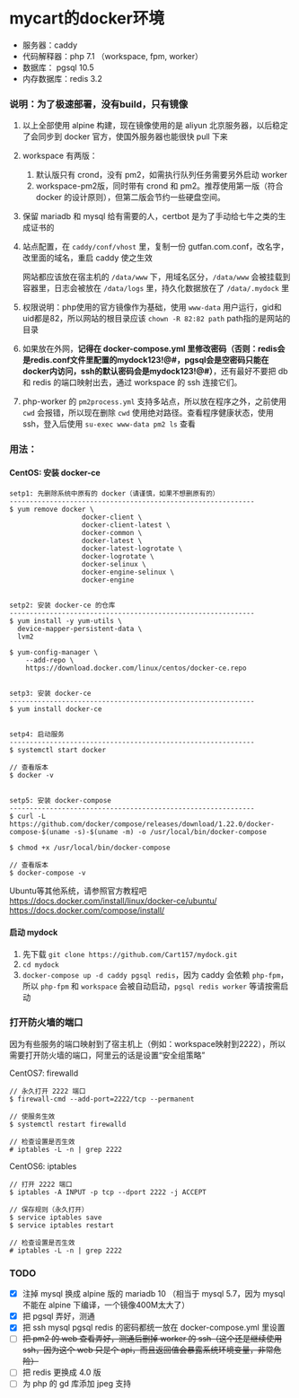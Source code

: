 # mycart的docker环境

+ 服务器：caddy
+ 代码解释器：php 7.1 （workspace, fpm, worker）
+ 数据库： pgsql 10.5
+ 内存数据库：redis 3.2


### 说明：为了极速部署，没有build，只有镜像

1. 以上全部使用 alpine 构建，现在镜像使用的是 aliyun 北京服务器，以后稳定了会同步到 docker 官方，使国外服务器也能很快 pull 下来

2. workspace 有两版：
    1. 默认版只有 crond，没有 pm2，如需执行队列任务需要另外启动 worker
    2. workspace-pm2版，同时带有 crond 和 pm2。推荐使用第一版（符合 docker 的设计原则），但第二版会节约一些硬盘空间。

3. 保留 mariadb 和 mysql 给有需要的人，certbot 是为了手动给七牛之类的生成证书的

4. 站点配置，在 `caddy/conf/vhost` 里，复制一份 gutfan.com.conf，改名字，改里面的域名，重启 caddy 使之生效

    网站都应该放在宿主机的 `/data/www` 下，用域名区分，`/data/www` 会被挂载到容器里，日志会被放在 `/data/logs` 里，持久化数据放在了 `/data/.mydock` 里

5. 权限说明：php使用的官方镜像作为基础，使用 `www-data` 用户运行，gid和uid都是82，所以网站的根目录应该 `chown -R 82:82 path` path指的是网站的目录

6. 如果放在外网，**记得在 docker-compose.yml 里修改密码（否则：redis会是redis.conf文件里配置的mydock123!@#，pgsql会是空密码只能在docker内访问，ssh的默认密码会是mydock123!@#）**，还有最好不要把 db 和 redis 的端口映射出去，通过 workspace 的 ssh 连接它们。

7. php-worker 的 `pm2process.yml` 支持多站点，所以放在程序之外，之前使用 `cwd` 会报错，所以现在删除 `cwd` 使用绝对路径。查看程序健康状态，使用 ssh，登入后使用 `su-exec www-data pm2 ls` 查看


### 用法：

#### CentOS: 安装 docker-ce
```
setp1: 先删除系统中原有的 docker（请谨慎，如果不想删原有的）
-------------------------------------------------------------
$ yum remove docker \
                  docker-client \
                  docker-client-latest \
                  docker-common \
                  docker-latest \
                  docker-latest-logrotate \
                  docker-logrotate \
                  docker-selinux \
                  docker-engine-selinux \
                  docker-engine


setp2: 安装 docker-ce 的仓库
-------------------------------------------------------------
$ yum install -y yum-utils \
  device-mapper-persistent-data \
  lvm2

$ yum-config-manager \
    --add-repo \
    https://download.docker.com/linux/centos/docker-ce.repo


setp3: 安装 docker-ce
-------------------------------------------------------------
$ yum install docker-ce


setp4: 启动服务
-------------------------------------------------------------
$ systemctl start docker

// 查看版本
$ docker -v


setp5: 安装 docker-compose
-------------------------------------------------------------
$ curl -L https://github.com/docker/compose/releases/download/1.22.0/docker-compose-$(uname -s)-$(uname -m) -o /usr/local/bin/docker-compose

$ chmod +x /usr/local/bin/docker-compose

// 查看版本
$ docker-compose -v
```

Ubuntu等其他系统，请参照官方教程吧<br>
https://docs.docker.com/install/linux/docker-ce/ubuntu/<br>
https://docs.docker.com/compose/install/

#### 启动 mydock

1. 先下载 `git clone https://github.com/Cart157/mydock.git`
2. `cd mydock`
3. `docker-compose up -d caddy pgsql redis`，因为 caddy 会依赖 `php-fpm`，所以 `php-fpm` 和 `workspace` 会被自动启动，`pgsql redis worker` 等请按需启动


### 打开防火墙的端口

因为有些服务的端口映射到了宿主机上（例如：workspace映射到2222），所以需要打开防火墙的端口，阿里云的话是设置“安全组策略”

CentOS7: firewalld
```
// 永久打开 2222 端口
$ firewall-cmd --add-port=2222/tcp --permanent

// 使服务生效
$ systemctl restart firewalld

// 检查设置是否生效
# iptables -L -n | grep 2222
```

CentOS6: iptables
```
// 打开 2222 端口
$ iptables -A INPUT -p tcp --dport 2222 -j ACCEPT

// 保存规则（永久打开）
$ service iptables save
$ service iptables restart

// 检查设置是否生效
# iptables -L -n | grep 2222
```


### TODO

- [X] 注掉 mysql 换成 alpine 版的 mariadb 10 （相当于 mysql 5.7，因为 mysql 不能在 alpine 下编译，一个镜像400M太大了）
- [X] 把 pgsql 弄好，测通
- [X] 把 ssh mysql pgsql redis 的密码都统一放在 docker-compose.yml 里设置
- [ ] ~~把 pm2 的 web 查看弄好，测通后删掉 worker 的 ssh（这个还是继续使用ssh，因为这个 web 只是个 api，而且返回值会暴露系统环境变量，非常危险）~~
- [ ] 把 redis 更换成 4.0 版
- [ ] 为 php 的 gd 库添加 jpeg 支持
